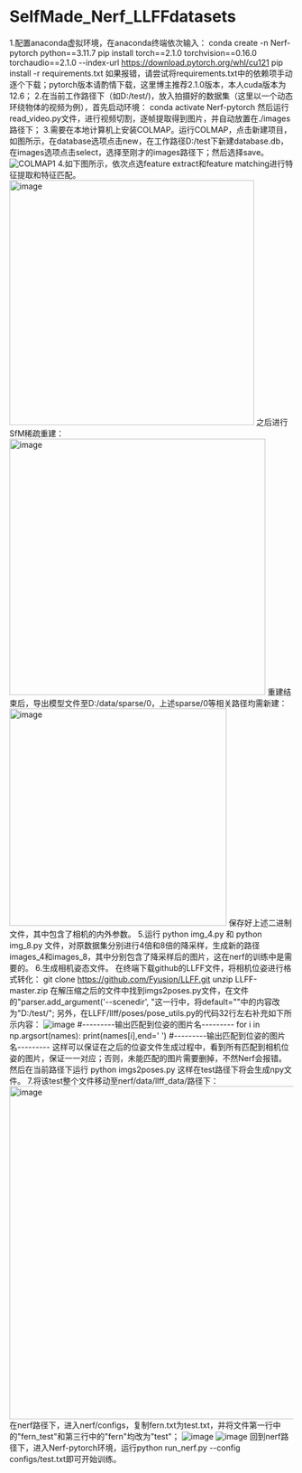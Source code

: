# SelfMade_Nerf_LLFFdatasets
1.配置anaconda虚拟环境，在anaconda终端依次输入：
conda create -n Nerf-pytorch python==3.11.7
pip install torch==2.1.0 torchvision==0.16.0 torchaudio==2.1.0 --index-url https://download.pytorch.org/whl/cu121
pip install -r requirements.txt
如果报错，请尝试将requirements.txt中的依赖项手动逐个下载；pytorch版本请酌情下载，这里博主推荐2.1.0版本，本人cuda版本为12.6；
2.在当前工作路径下（如D:/test/)，放入拍摄好的数据集（这里以一个动态环绕物体的视频为例），首先启动环境：
conda activate Nerf-pytorch
然后运行read_video.py文件，进行视频切割，逐帧提取得到图片，并自动放置在./images路径下；
3.需要在本地计算机上安装COLMAP。运行COLMAP，点击新建项目，如图所示，在database选项点击new，在工作路径D:/test下新建database.db，在images选项点击select，选择至刚才的images路径下；然后选择save。
![COLMAP1](https://github.com/user-attachments/assets/1ba59e0d-8e6c-4f10-89e7-c8024e50b5e5)
4.如下图所示，依次点选feature extract和feature matching进行特征提取和特征匹配。
<img width="434" alt="image" src="https://github.com/user-attachments/assets/44f888b6-ef52-4dbf-8ea4-8665ccec64c6" />
之后进行SfM稀疏重建：
<img width="454" alt="image" src="https://github.com/user-attachments/assets/81d8e963-4ea9-488d-9673-3a8b8900fbb3" />
重建结束后，导出模型文件至D:/data/sparse/0，上述sparse/0等相关路径均需新建：
<img width="385" alt="image" src="https://github.com/user-attachments/assets/6ff0b4b7-1441-4d96-94dc-7d2fa8075ff6" />
保存好上述二进制文件，其中包含了相机的内外参数。
5.运行
python img_4.py
和
python img_8.py
文件，对原数据集分别进行4倍和8倍的降采样，生成新的路径images_4和images_8，其中分别包含了降采样后的图片，这在nerf的训练中是需要的。
6.生成相机姿态文件。
在终端下载github的LLFF文件，将相机位姿进行格式转化：
git clone https://github.com/Fyusion/LLFF.git
unzip LLFF-master.zip
在解压缩之后的文件中找到imgs2poses.py文件，在文件的"parser.add_argument('--scenedir', "这一行中，将default=""中的内容改为"D:/test/";
另外，在LLFF/llff/poses/pose_utils.py的代码32行左右补充如下所示内容：
![image](https://github.com/user-attachments/assets/87e6177c-9cef-4976-98d4-883ffaa03b5d)
    #---------输出匹配到位姿的图片名---------
    for i in np.argsort(names):
       print(names[i],end=' ')
    #---------输出匹配到位姿的图片名---------
这样可以保证在之后的位姿文件生成过程中，看到所有匹配到相机位姿的图片，保证一一对应；否则，未能匹配的图片需要删掉，不然Nerf会报错。
然后在当前路径下运行
python imgs2poses.py
这样在test路径下将会生成npy文件。
7.将该test整个文件移动至nerf/data/llff_data/路径下：
<img width="590" alt="image" src="https://github.com/user-attachments/assets/336a3ab9-2c6c-4987-97b0-9936595c3445" />
在nerf路径下，进入nerf/configs，复制fern.txt为test.txt，并将文件第一行中的"fern_test"和第三行中的"fern"均改为"test"；
![image](https://github.com/user-attachments/assets/107e5f30-d0a4-4f3a-8fbd-9452ceb3eb41)
![image](https://github.com/user-attachments/assets/c2740330-1f6b-4b83-b40e-f7124538054c)
回到nerf路径下，进入Nerf-pytorch环境，运行python run_nerf.py --config configs/test.txt即可开始训练。

